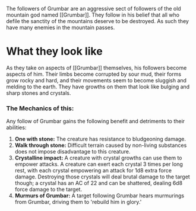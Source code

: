 The followers of Grumbar are an aggressive sect of followers of the old mountain god named [[Grumbar]]. They follow in his belief that all who defile the sanctity of the mountains deserve to be destroyed. As such they have many enemies in the mountain passes.
# What they look like
As they take on aspects of [[Grumbar]] themselves, his followers become aspects of him. Their limbs become corrupted by sour mud, their forms grow rocky and hard, and their movements seem to become sluggish and melding to the earth. They have growths on them that look like bulging and sharp stones and crystals. 
### The Mechanics of this:
Any follow of Grumbar gains the following benefit and detriments to their abilities:
1. **One with stone:** The creature has resistance to bludgeoning damage.
2. **Walk through stone:** Difficult terrain caused by non-living substances does not impose disadvantage to this creature. 
3. **Crystalline impact:** A creature with crystal growths can use them to empower attacks. A creature can exert each crystal 3 times per long rest, with each crystal empowering an attack for 1d8 extra force damage. Destroying those crystals will deal brutal damage to the target though; a crystal has an AC of 22 and can be shattered, dealing 6d8 force damage to the target.
4. **Murmurs of Grumbar:** A target following Grumbar hears murmurings from Grumbar, driving them to 'rebuild him in glory.'
